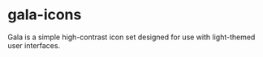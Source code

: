 # gala-icons
Gala is a simple high-contrast icon set designed for use with light-themed user interfaces.
